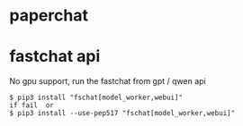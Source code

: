 # paperchat
# fastchat api
No gpu support, run the fastchat from gpt / qwen api
```
$ pip3 install "fschat[model_worker,webui]"  
if fail  or
$ pip3 install --use-pep517 "fschat[model_worker,webui]"
```

